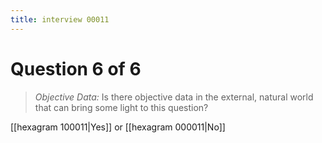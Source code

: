 ```yaml
---
title: interview 00011
---
```

# Question 6 of 6
> *Objective Data:* Is there objective data in the external, natural world that can bring some light to this question?

[[hexagram 100011|Yes]] or [[hexagram 000011|No]]
